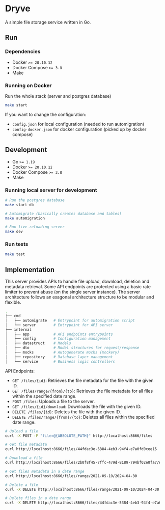 # Dryve

A simple file storage service written in Go.

## Run

### Dependencies

- Docker `>= 20.10.12`
- Docker Compose `>= 3.8`
- Make

### Running on Docker

Run the whole stack (server and postgres database)

```sh
make start
```

If you want to change the configuration:
- `config.json` for local configuration (needed to run automigration)
- `config-docker.json` for docker configuration (picked up by docker compose)

## Development

- Go `>= 1.19`
- Docker `>= 20.10.12`
- Docker Compose `>= 3.8`
- Make

### Running local server for development

```sh
# Run the postgres database
make start-db

# Automigrate (basically creates database and tables)
make automigration

# Run live-reloading server
make dev
```

### Run tests

```sh
make test
```

## Implementation

This server provides APIs to handle file upload, download, deletion and metadata retrieval.
Some API endpoints are protected using a basic rate limiter to prevent abuse (on the single server instance).
The server architecture follows an exagonal architecture structure to be modular and flexible.

```sh
.
├── cmd
│   ├── automigrate   # Entrypoint for automigration script
│   └── server        # Entrypoint for API server
├── internal
│   ├── app           # API endpoints entrypoints
│   ├── config        # Configuration management
│   ├── datastruct    # Models
│   ├── dto           # Model structures for request/response
│   ├── mocks         # Autogenerate mocks (mockery)
│   ├── repository    # Database layer management
│   └── service       # Business logic controllers
```

API Endpoints:

- `GET /files/{id}`: Retrieves the file metadata for the file with the given ID.
- `GET /files/range/{from}/{to}`: Retrieves the file metadata for all files within the specified date range.
- `POST /files`: Uploads a file to the server.
- `GET /files/{id}/download`: Downloads the file with the given ID.
- `DELETE /files/{id}`: Deletes the file with the given ID.
- `DELETE /files/range/{from}/{to}`: Deletes all files within the specified date range.

```sh
# Upload a file
curl -X POST -F "file=@{ABSOLUTE_PATH}" http://localhost:8666/files

# Get file metadata
curl http://localhost:8666/files/44fdac3e-5384-4eb3-94f4-e7a0fd0cee15

# Download a file
curl http://localhost:8666/files/2b0f8f45-7ffc-479d-8189-794bf02e0fa7/download

# Get files metadata in a date range
curl http://localhost:8666/files/range/2021-09-10/2024-04-30

# Delete a file
curl -X DELETE http://localhost:8666/files/range/2021-09-10/2024-04-30

# Delete files in a date range
curl -X DELETE http://localhost:8666/files/44fdac3e-5384-4eb3-94f4-e7a0fd0cee15
```
